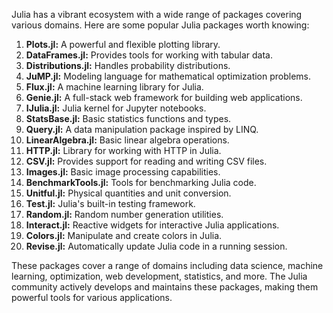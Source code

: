 Julia has a vibrant ecosystem with a wide range of packages covering various domains. Here are some popular Julia packages worth knowing:

1. **Plots.jl:** A powerful and flexible plotting library.
2. **DataFrames.jl:** Provides tools for working with tabular data.
3. **Distributions.jl:** Handles probability distributions.
4. **JuMP.jl:** Modeling language for mathematical optimization problems.
5. **Flux.jl:** A machine learning library for Julia.
6. **Genie.jl:** A full-stack web framework for building web applications.
7. **IJulia.jl:** Julia kernel for Jupyter notebooks.
8. **StatsBase.jl:** Basic statistics functions and types.
9. **Query.jl:** A data manipulation package inspired by LINQ.
10. **LinearAlgebra.jl:** Basic linear algebra operations.
11. **HTTP.jl:** Library for working with HTTP in Julia.
12. **CSV.jl:** Provides support for reading and writing CSV files.
13. **Images.jl:** Basic image processing capabilities.
14. **BenchmarkTools.jl:** Tools for benchmarking Julia code.
15. **Unitful.jl:** Physical quantities and unit conversion.
16. **Test.jl:** Julia's built-in testing framework.
17. **Random.jl:** Random number generation utilities.
18. **Interact.jl:** Reactive widgets for interactive Julia applications.
19. **Colors.jl:** Manipulate and create colors in Julia.
20. **Revise.jl:** Automatically update Julia code in a running session.

These packages cover a range of domains including data science, machine learning, optimization, web development, statistics, and more. The Julia community actively develops and maintains these packages, making them powerful tools for various applications.